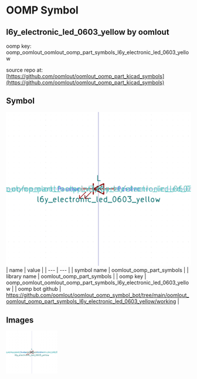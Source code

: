 # OOMP Symbol  
## l6y_electronic_led_0603_yellow  by oomlout  
  
oomp key: oomp_oomlout_oomlout_oomp_part_symbols_l6y_electronic_led_0603_yellow  
  
source repo at: [https://github.com/oomlout/oomlout_oomp_part_kicad_symbols](https://github.com/oomlout/oomlout_oomp_part_kicad_symbols)  
## Symbol  
  
[![working.png](working_600.png)](working.png)  
| name | value | 
| --- | --- | 
| symbol name | oomlout_oomp_part_symbols | 
| library name | oomlout_oomp_part_symbols | 
| oomp key | oomp_oomlout_oomlout_oomp_part_symbols_l6y_electronic_led_0603_yellow | 
| oomp bot github | https://github.com/oomlout/oomlout_oomp_symbol_bot/tree/main/oomlout_oomlout_oomp_part_symbols_l6y_electronic_led_0603_yellow/working | 
## Images  
  
[![working.png](working_140.png)](working.png)  
